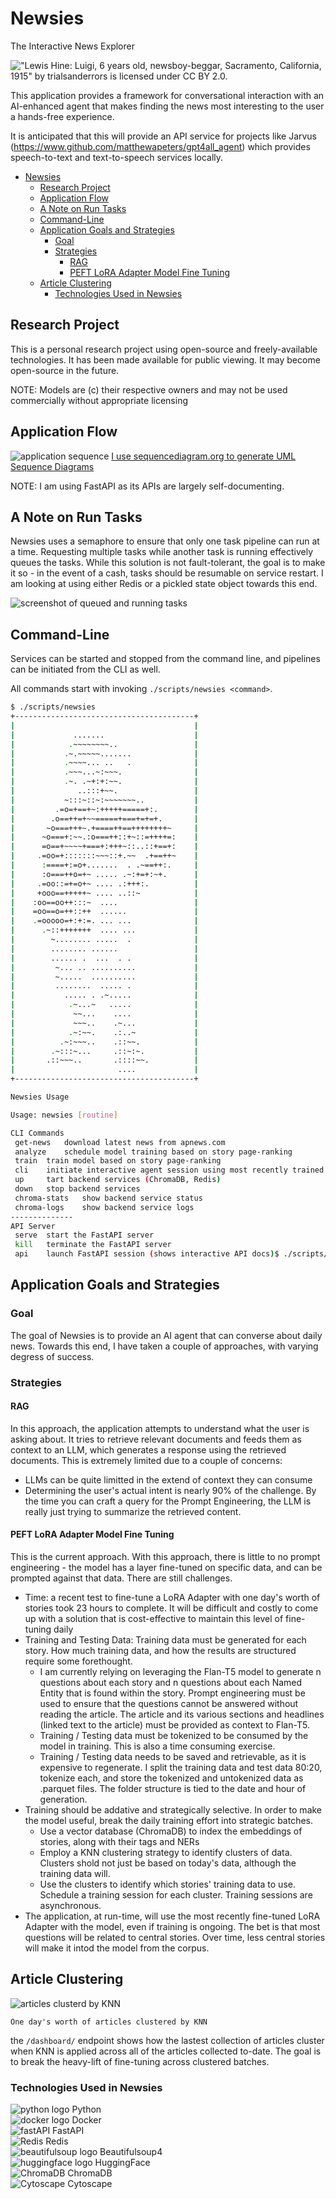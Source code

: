 # Newsies

The Interactive News Explorer

!["Lewis Hine: Luigi, 6 years old, newsboy-beggar, Sacramento, California, 1915" by trialsanderrors is licensed under CC BY 2.0.](./docs/3952519005_4d3030935e_c.jpg)

This application provides a framework for conversational interaction with an AI-enhanced agent that makes finding the news most interesting to the user a hands-free experience.

It is anticipated that this will provide an API service for projects like Jarvus (<https://www.github.com/matthewapeters/gpt4all_agent>) which provides speech-to-text and text-to-speech services locally.

- [Newsies](#newsies)
  - [Research Project](#research-project)
  - [Application Flow](#application-flow)
  - [A Note on Run Tasks](#a-note-on-run-tasks)
  - [Command-Line](#command-line)
  - [Application Goals and Strategies](#application-goals-and-strategies)
    - [Goal](#goal)
    - [Strategies](#strategies)
      - [RAG](#rag)
      - [PEFT LoRA Adapter Model Fine Tuning](#peft-lora-adapter-model-fine-tuning)
  - [Article Clustering](#article-clustering)
    - [Technologies Used in Newsies](#technologies-used-in-newsies)

## Research Project

This is a personal research project using open-source and freely-available technologies.  It has been made available
for public viewing.  It may become open-source in the future.

 NOTE: Models are (c) their respective owners and may not be used commercially without appropriate licensing

## Application Flow

![application sequence](./docs/Newsies_API_Sequence.png)
[I use sequencediagram.org to generate UML Sequence Diagrams](<https://sequencediagram.org/>)

NOTE: I am using FastAPI as its APIs are largely self-documenting.

## A Note on Run Tasks

Newsies uses a semaphore to ensure that only one task pipeline can run at a time.  Requesting multiple tasks while another task is running effectively queues the tasks.  While this solution is not fault-tolerant, the goal is to make it so - in the event of a cash, tasks should be resumable on service restart.  I am looking at using either Redis or a pickled state object towards this end.

![screenshot of queued and running tasks](./docs/tasks_api.png)

## Command-Line

Services can be started and stopped from the command line, and pipelines can be initiated from the CLI as well.

All commands start with invoking `./scripts/newsies <command>`.

```bash
$ ./scripts/newsies 
+----------------------------------------+
|                                        |
|             .......                    |
|            .~~~~~~~~..                 |
|           .~.~~~~~.......              |
|           .~~~~... ..   .              |
|           .~~~...~:~~~.                |
|           .~. .~+:+:~~.                |
|              ..:::+~~.                 |
|           ~:::~::~:~~~~~~~..           |
|         .=o=+==+~:+++++=====+:.        |
|        .o==++=+~~=====+===+=+=+.       |
|       ~o===+++~.+====++==++++++++~     |
|      ~o===+:~~.:o===++::+~::=++++=:    |
|      =o==+~~~~+===+:+++~::..::+==+:    |
|     .=oo=+:::::::~~~::+.~~  .+==++~    |
|      :====+:=o+.......  . .~==++:.     |
|      :o===++o=+~ ..... .~:+=+:~+.      |
|     .=oo::=+=o+~ .... .:+++:.          |
|     +ooo==+++++~ .... ..::~            |
|    :oo==oo++:::~  ....                 |
|    =oo==o=++::++  ......               |
|    .=ooooo=+:+:=. ... ...              |
|      .~::+++++++  .... ...             |
|        ~........ .....  .              |
|        ........ ......                 |
|        ...... .  ...  . .              |
|         ~... .. ..........             |
|         ~.....  ..........             |
|         ........  ..... .              |
|           ..... . .~.....              |
|            .~...~   .....              |
|             ~~...    ....              |
|             ~~~..    .~...             |
|            .~:~~.    .:..~             |
|          .~:~~~..    .::~~.            |
|        .~:::~...     .::~:~.           |
|       .::~~~..       .::::~~.          |
|                       ....             |
+----------------------------------------+

Newsies Usage

Usage: newsies [routine]

CLI Commands
 get-news   download latest news from apnews.com
 analyze    schedule model training based on story page-ranking
 train  train model based on story page-ranking
 cli    initiate interactive agent session using most recently trained model
 up     tart backend services (ChromaDB, Redis)
 down   stop backend services
 chroma-stats   show backend service status
 chroma-logs    show backend service logs
--------------
API Server
 serve  start the FastAPI server
 kill   terminate the FastAPI server
 api    launch FastAPI session (shows interactive API docs)$ ./scripts/newsies 

```

## Application Goals and Strategies

### Goal

The goal of Newsies is to provide an AI agent that can converse about daily news.  Towards this end, I have taken a couple of approaches, with varying degress of success.

### Strategies

#### RAG

In this approach, the application attempts to understand what the user is asking about.  It tries to retrieve relevant documents and feeds them as context to an LLM, which generates a response using the retrieved documents.  This is extremely limited due to a couple of concerns:  

- LLMs can be quite limitted in the extend of context they can consume  
- Determining the user's actual intent is nearly 90% of the challenge.  By the time you can craft a query for the Prompt Engineering, the LLM is really just trying to summarize the retrieved content.

#### PEFT LoRA Adapter Model Fine Tuning

This is the current approach.  With this approach, there is little to no prompt engineering - the model has a layer fine-tuned on specific data, and can be prompted against that data.  There are still challenges.  

- Time: a recent test to fine-tune a LoRA Adapter with one day's worth of stories took 23 hours to complete.  It will be difficult and costly to come up with a solution that is cost-effective to maintain this level of fine-tuning daily
- Training and Testing Data: Training data must be generated for each story.  How much training data, and how the results are structured require some forethought.
  - I am currently relying on leveraging the Flan-T5 model to generate n questions about each story and n questions about each Named Entity that is found within the story.  Prompt engineering must be used to ensure that the questions cannot be answered without reading the article.  The article and its various sections and headlines (linked text to the article) must be provided as context to Flan-T5.
  - Training / Testing data must be tokenized to be consumed by the model in training.  This is also a time consuming exercise.
  - Training / Testing data needs to be saved and retrievable, as it is expensive to regenerate.  I split the training data and test data 80:20, tokenize each, and store the tokenized and untokenized data as .parquet files.  The folder structure is tied to the date and hour of generation.
- Training should be addative and strategically selective.  In order to make the model useful, break the daily training effort into strategic batches.
  - Use a vector database (ChromaDB) to index the embeddings of stories, along with their tags and NERs
  - Employ a KNN clustering strategy to identify clusters of data.  Clusters shold not just be based on today's data, although the training data will.
  - Use the clusters to identify which stories' training data to use.  Schedule a training session for each cluster.  Training sessions are asynchronous.
- The application, at run-time, will use the most recently fine-tuned LoRA Adapter with the model, even if training is ongoing.  The bet is that most questions will be related to central stories.  Over time, less central stories will make it intod the model from the corpus.

## Article Clustering

![articles clusterd by KNN](./docs/article-cluster.png)

`One day's worth of articles clustered by KNN`

the `/dashboard/` endpoint shows how the lastest collection of articles cluster when KNN is applied across all of the articles collected to-date.  The goal is to break the heavy-lift of fine-tuning across clustered batches.

### Technologies Used in Newsies

![python logo](./docs/python_logo.png) Python  
![docker logo](./docs/docker.png) Docker  
![fastAPI](./docs/fastapi-logo-teal.png) FastAPI  
![Redis](./docs/redis-Logotype.svg) Redis  
![beautifulsoup logo](./docs/beautiful-soup.png) Beautifulsoup4  
![huggingface logo](./docs/huggingface_logo-noborder.svg) HuggingFace  
![ChromaDB](./docs/chromadb-227103090-6624bf7d-9524-4e05-9d2c-c28d5d451481.png) ChromaDB  
![Cytoscape](./docs/Cytoscape_Black.png) Cytoscape  
